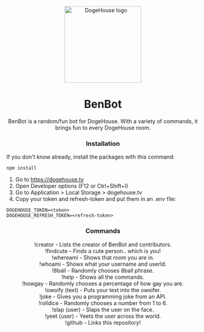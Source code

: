<p align="center">
  <img src="https://user-images.githubusercontent.com/76412158/112184874-a653d300-8bcd-11eb-9786-83c5b1ce60e0.png" alt="DogeHouse logo" width="200" height="200"/>
</p>

<h1 align="center">
  <strong>BenBot</strong>
</h1>

<p align="center">
  BenBot is a random/fun bot for DogeHouse. With a variety of commands, it brings fun to every DogeHouse room.
</p>

<h3 align="center">
  <strong>Installation</strong>
</h3>

If you don't know already, install the packages with this command:

```
npm install
```

1. Go to https://dogehouse.tv
2. Open Developer options (F12 or Ctrl+Shift+I)
3. Go to Application > Local Storage > dogehouse.tv
4. Copy your token and refresh-token and put them in an .env file:

```
DOGEHOUSE_TOKEN=<token>
DOGEHOUSE_REFRESH_TOKEN=<refresh-token>
```

<h3 align="center">
  <strong>Commands</strong>
</h3>

<p align="center">
  !creator - Lists the creator of BenBot and contributors.  <br>
!findcute - Finds a cute person.. which is you!  <br>
!whereami - Shows that room you are in.  <br>
!whoami - Shows what your username and userId.  <br>
!8ball - Randomly chooses 8ball phrase.  <br>
!help - Shows all the commands.  <br>
!howgay - Randomly chooses a percentage of how gay you are.  <br>
!owoify (text) - Puts your text into the owoifer.  <br>
!joke - Gives you a programming joke from an API.  <br>
!rolldice - Randomly chooses a number from 1 to 6.  <br>
!slap (user) - Slaps the user on the face.  <br>
!yeet (user) - Yeets the user across the world. <br>
!github - Links this repository!
</p>

